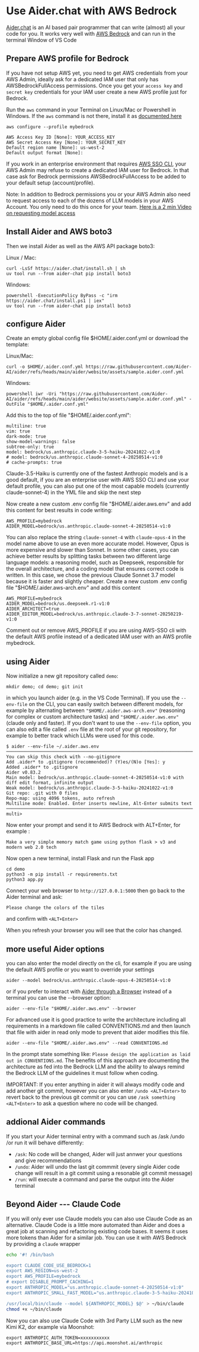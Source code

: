 # Use Aider.chat with AWS Bedrock 

[Aider.chat](https://aider.chat/) is an AI based pair programmer that can write (almost) all your code for you. It works very well with [AWS Bedrock](https://aws.amazon.com/bedrock) and can run in the terminal Window of VS Code 

## Prepare AWS profile for Bedrock 

If you have not setup AWS yet, you need to get AWS credentials from your AWS Admin, ideally ask for a dedicated IAM user that only has AWSBedrockFullAccess permissions. Once you get your `access key` and `secret key` credentials for your IAM user create a new AWS profile just for Bedrock. 

Run the `aws` command in your Terminal on Linux/Mac or Powershell in Windows. If the `aws` command is not there, install it as [documented here](https://docs.aws.amazon.com/cli/latest/userguide/getting-started-install.html) 

```
aws configure --profile mybedrock

AWS Access Key ID [None]: YOUR_ACCESS_KEY
AWS Secret Access Key [None]: YOUR_SECRET_KEY
Default region name [None]: us-west-2
Default output format [None]: 
```

If you work in an enterprise environment that requires [AWS SSO CLI](https://docs.aws.amazon.com/cli/latest/userguide/cli-configure-sso.html), your AWS Admin may refuse to create a dedicated IAM user for Bedrock. In that case ask for Bedrock permissions AWSBedrockFullAccess to be added to your default setup (account/profile). 

Note: In addition to Bedrock permissions you or your AWS Admin also need to request access to each of the dozens of LLM models in your AWS Account. You only need to do this once for your team.
[Here is a 2 min Video on requesting model access](https://www.youtube.com/watch?v=WWHo7Awy0sQ)

## Install Aider and AWS boto3

Then we install Aider as well as the AWS API package boto3: 

Linux / Mac: 

```
curl -LsSf https://aider.chat/install.sh | sh
uv tool run --from aider-chat pip install boto3
```

Windows:

```
powershell -ExecutionPolicy ByPass -c "irm https://aider.chat/install.ps1 | iex"
uv tool run --from aider-chat pip install boto3
```

## configure Aider 

Create an empty global config file $HOME/.aider.conf.yml or download the template: 


Linux/Mac:

```
curl -o $HOME/.aider.conf.yml https://raw.githubusercontent.com/Aider-AI/aider/refs/heads/main/aider/website/assets/sample.aider.conf.yml
```

Windows:

```
powershell iwr -Uri "https://raw.githubusercontent.com/Aider-AI/aider/refs/heads/main/aider/website/assets/sample.aider.conf.yml" -OutFile "$HOME/.aider.conf.yml"
```

Add this to the top of file "$HOME/.aider.conf.yml":

```
multiline: true
vim: true
dark-mode: true
show-model-warnings: false
subtree-only: true
model: bedrock/us.anthropic.claude-3-5-haiku-20241022-v1:0
# model: bedrock/us.anthropic.claude-sonnet-4-20250514-v1:0
# cache-prompts: true
```

Claude-3.5-Haiku is currently one of the fastest Anthropic models and is a good default, if you are an enterprise user with AWS SSO CLI and use your default profile, you can also put one of the most capable models (currently claude-sonnet-4) in the YML file and skip the next step

Now create a new custom .env config file "$HOME/.aider.aws.env" and add this content for best results in code writing:

```
AWS_PROFILE=mybedrock
AIDER_MODEL=bedrock/us.anthropic.claude-sonnet-4-20250514-v1:0
```

You can also replace the string `claude-sonnet-4` with `claude-opus-4` in the model name above to use an even more accurate model. However, Opus is more expensive and slower than Sonnet. In some other cases, you can achieve better results by splitting tasks between two different large language models: a reasoning model, such as Deepseek, responsible for the overall architecture, and a coding model that ensures correct code is written. In this case, we chose the previous Claude Sonnet 3.7 model because it is faster and slightly cheaper. Create a new custom .env config file "$HOME/.aider.aws-arch.env" and add this content 

```
AWS_PROFILE=mybedrock
AIDER_MODEL=bedrock/us.deepseek.r1-v1:0
AIDER_ARCHITECT=true
AIDER_EDITOR_MODEL=bedrock/us.anthropic.claude-3-7-sonnet-20250219-v1:0
```

Comment out or remove AWS_PROFILE if you are using AWS-SSO cli with the default AWS profile instead of a dedicated IAM user with an AWS profile mybedrock.  

## using Aider 

Now initialize a new git repository called `demo`:

```
mkdir demo; cd demo; git init
```

in which you launch aider (e.g. in the VS Code Terminal). If you use the `--env-file` on the CLI, you can easily switch between different models, for example by alternating between `"$HOME/.aider.aws-arch.env"` (reasoning for complex or custom architecture tasks) and `"$HOME/.aider.aws.env"` (claude only and faster). If you don't want to use the `--env-file` option, you can also edit a file called `.env` file at the root of your git repository, for example to better track which LLMs were used for this code. 

```
$ aider --env-file ~/.aider.aws.env
───────────────────────────────────────────────────────────────────────────────────────────────────────────────────────────
You can skip this check with --no-gitignore
Add .aider* to .gitignore (recommended)? (Y)es/(N)o [Yes]: y
Added .aider* to .gitignore
Aider v0.83.2
Main model: bedrock/us.anthropic.claude-sonnet-4-20250514-v1:0 with diff edit format, infinite output
Weak model: bedrock/us.anthropic.claude-3-5-haiku-20241022-v1:0
Git repo: .git with 0 files
Repo-map: using 4096 tokens, auto refresh
Multiline mode: Enabled. Enter inserts newline, Alt-Enter submits text
───────────────────────────────────────────────────────────────────────────────────────────────────────────────────────────
multi>

```

Now enter your prompt and send it to AWS Bedrock with ALT+Enter, for example :

`Make a very simple memory match game using python flask > v3 and modern web 2.0 tech`

Now open a new terminal, install Flask and run the Flask app

```
cd demo
python3 -m pip install -r requirements.txt
python3 app.py
```

Connect your web browser to `http://127.0.0.1:5000` then go back to the Aider terminal and ask: 

`Please change the colors of the tiles`

and confirm with `<ALT+Enter>`  

When you refresh your browser you will see that the color has changed. 


## more useful Aider options

you can also enter the model directly on the cli, for example if you are using the default AWS profile or you want to override your settings 

```
aider --model bedrock/us.anthropic.claude-opus-4-20250514-v1:0
```

or if you prefer to interact with [Aider through a Browser](https://aider.chat/docs/usage/browser.html) instead of a terminal you can use the --browser option:

```
aider --env-file "$HOME/.aider.aws.env" --browser
```

For advanced use it is good practice to write the architecture including all requirements in a markdown file called CONVENTIONS.md and then launch that file with aider in read only mode to prevent that aider modifies this file. 


```
aider --env-file "$HOME/.aider.aws.env" --read CONVENTIONS.md
```

In the prompt state something like: `Please design the application as laid out in CONVENTIONS.md`. The benefits of this approach are documenting the architecture as fed into the Bedrock LLM and the ability to always remind the Bedrock LLM of the guidelines it must follow when coding.

IMPORTANT: If you enter anything in aider it will always modify code and add another git commit, however you can also enter `/undo <ALT+Enter>` to revert back to the previous git commit or you can use `/ask something <ALT+Enter>` to ask a question where no code will be changed. 

## addional Aider commands 

If you start your Aider terminal entry with a command such as /ask /undo /or run it will behave differently: 

- `/ask`: No code will be changed, Aider will just annwer your questions and give recommendations  
- `/undo`: Aider will undo the last git commmit (every single Aider code change will result in a git commit using a resonable git commit message)
- `/run`: will execute a command and parse the output into the Aider terminal  

## Beyond Aider --- Claude Code 

If you will only ever use Claude models you can also use Claude Code as an alternative. Claude Code is a little more automated than Aider and does a great job at scanning and refactoring existing code bases. It seems it uses more tokens than Aider for a similar job. You can use it with AWS Bedrock by providing a `claude` wrapper

```bash
echo '#! /bin/bash

export CLAUDE_CODE_USE_BEDROCK=1
export AWS_REGION=us-west-2
export AWS_PROFILE=mybedrock
# export DISABLE_PROMPT_CACHING=1
export ANTHROPIC_MODEL="us.anthropic.claude-sonnet-4-20250514-v1:0"
export ANTHROPIC_SMALL_FAST_MODEL="us.anthropic.claude-3-5-haiku-20241022-v1:0"

/usr/local/bin/claude --model ${ANTHROPIC_MODEL} $@' > ~/bin/claude
chmod +x ~/bin/claude
```

Now you can also use Claude Code with 3rd Party LLM such as the new Kimi K2, dor example via Moonshot: 

```
export ANTHROPIC_AUTH_TOKEN=xxxxxxxxxxx
export ANTHROPIC_BASE_URL=https://api.moonshot.ai/anthropic
```




